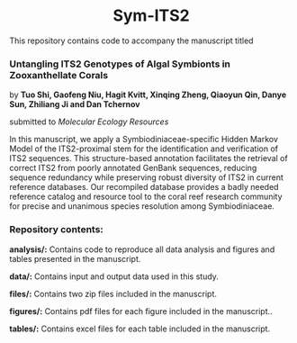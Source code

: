 <h1 align = "center">Sym-ITS2</h1>

This repository contains code to accompany the manuscript titled
### Untangling ITS2 Genotypes of Algal Symbionts in Zooxanthellate Corals

by **Tuo Shi, Gaofeng Niu, Hagit Kvitt, Xinqing Zheng, Qiaoyun Qin, Danye Sun, Zhiliang Ji and Dan Tchernov**

submitted to *Molecular Ecology Resources*

In this manuscript, we apply a Symbiodiniaceae-specific Hidden Markov Model of the ITS2-proximal stem for the identification and verification of ITS2 sequences. This structure-based annotation facilitates the retrieval of correct ITS2 from poorly annotated GenBank sequences, reducing sequence redundancy while preserving robust diversity of ITS2 in current reference databases. Our recompiled database provides a badly needed reference catalog and resource tool to the coral reef research community for precise and unanimous species resolution among Symbiodiniaceae.

### Repository contents:

**analysis/:** Contains code to reproduce all data analysis and figures and tables presented in the manuscript.

**data/:** Contains input and output data used in this study.

**files/:** Contains two zip files included in the manuscript.

**figures/:** Contains pdf files for each figure included in the manuscript..

**tables/:** Contains excel files for each table included in the manuscript.
